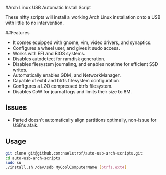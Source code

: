 #Arch Linux USB Automatic Install Script

These nifty scripts will install a working Arch Linux installation onto a USB with little to no intervention.

##Features

* It comes equipped with gnome, vim, video drivers, and synaptics.
* Configures a wheel user, and gives it sudo access.
* Works with EFI and BIOS systems.
* Disables autodetect for ramdisk generation.
* Disables filesystem journaling, and enables noatime for efficient SSD writes.
* Automatically enables GDM, and NetworkManager.
* Capable of ext4 and btrfs filesystem configuration.
* Configures a LZO compressed btrfs filesystem.
* Disables CoW for journal logs and limits their size to 8M.

## Issues

* Parted doesn't automatically align partitions optimally, non-issue for USB's afaik.

## Usage

``` bash
git clone git@github.com:naelstrof/auto-usb-arch-scripts.git
cd auto-usb-arch-scripts
sudo su
./install.sh /dev/sdb MyCoolComputerName [btrfs,ext4]
```
